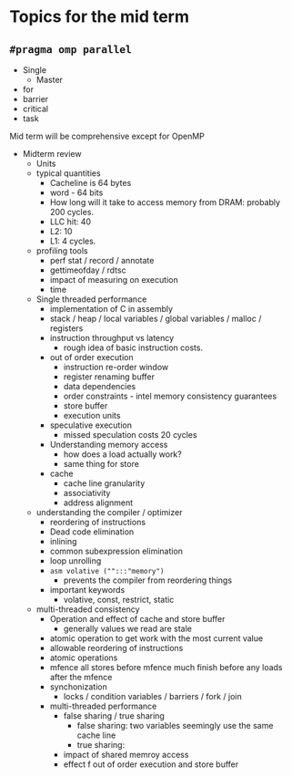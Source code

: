 #  Topics for the mid term

## `#pragma omp parallel`

- Single
    - Master
- for
- barrier
- critical
- task

Mid term will be comprehensive except for OpenMP

* Midterm review
    * Units
    * typical quantities
        * Cacheline is 64 bytes
        * word - 64 bits
        * How long will it take to access memory from DRAM: probably 200 cycles.
        * LLC hit: 40
        * L2: 10
        * L1: 4 cycles.
    * profiling tools
        * perf stat / record / annotate
        * gettimeofday / rdtsc
        * impact of measuring on execution
        * time
    * Single threaded performance
        * implementation of C in assembly
        * stack / heap / local variables / global variables / malloc / registers
        * instruction throughput vs latency
            * rough idea of basic instruction costs.
        * out of order execution
            * instruction re-order window
            * register renaming buffer
            * data dependencies
            * order constraints - intel memory consistency guarantees
            * store buffer
            * execution units
        * speculative execution
            * missed speculation costs 20 cycles
        * Understanding memory access
            * how does a load actually work?
            * same thing for store
        * cache
            * cache line granularity
            * associativity
            * address alignment
    * understanding the compiler / optimizer
        * reordering of instructions
        * Dead code elimination
        * inlining
        * common subexpression elimination
        * loop unrolling
        * `asm volative ("":::"memory")`
            * prevents the compiler from reordering things
        * important keywords
            * volative, const, restrict, static
    * multi-threaded consistency
        * Operation and effect of cache and store buffer
            * generally values we read are stale
        * atomic operation to get work with the most current value
        * allowable reordering of instructions
        * atomic operations
        * mfence all stores before mfence much finish before any loads after the mfence
        * synchonization
            * locks / condition variables / barriers / fork / join
        * multi-threaded performance
            * false sharing / true sharing
                * false sharing: two variables seemingly use the same cache line
                * true sharing:
            * impact of shared memroy access
            * effect f out of order execution and store buffer
